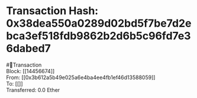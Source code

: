 
Transaction Hash: 0x38dea550a0289d02bd5f7be7d2ebca3ef518fdb9862b2d6b5c96fd7e36dabed7
====================================================================================
  
#💸Transaction  
Block: [[14456674]]  
From: [[0x3b612a5b49e025a6e4ba4ee4fb1ef46d13588059]]  
To: [[]]  
Transferred: 0.0 Ether